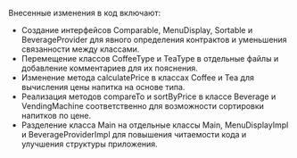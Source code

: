 Внесенные изменения в код включают:
- Создание интерфейсов Comparable, MenuDisplay, Sortable и BeverageProvider для явного определения контрактов и уменьшения связанности между классами.
- Перемещение классов CoffeeType и TeaType в отдельные файлы и добавление комментариев для их пояснения.
- Изменение метода calculatePrice в классах Coffee и Tea для вычисления цены напитка на основе типа.
- Реализация методов compareTo и sortByPrice в классе Beverage и VendingMachine соответственно для возможности сортировки напитков по цене.
- Разделение класса Main на отдельные классы Main, MenuDisplayImpl и BeverageProviderImpl для повышения читаемости кода и улучшения структуры приложения.
